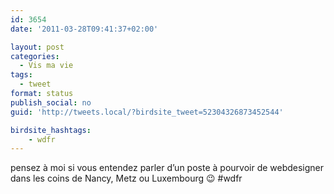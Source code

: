 ```yaml
---
id: 3654
date: '2011-03-28T09:41:37+02:00'

layout: post
categories:
  - Vis ma vie
tags:
  - tweet
format: status
publish_social: no
guid: 'http://tweets.local/?birdsite_tweet=52304326873452544'

birdsite_hashtags:
    - wdfr
---
```


pensez à moi si vous entendez parler d’un poste à pourvoir de webdesigner dans les coins de Nancy, Metz ou Luxembourg 😉 #wdfr